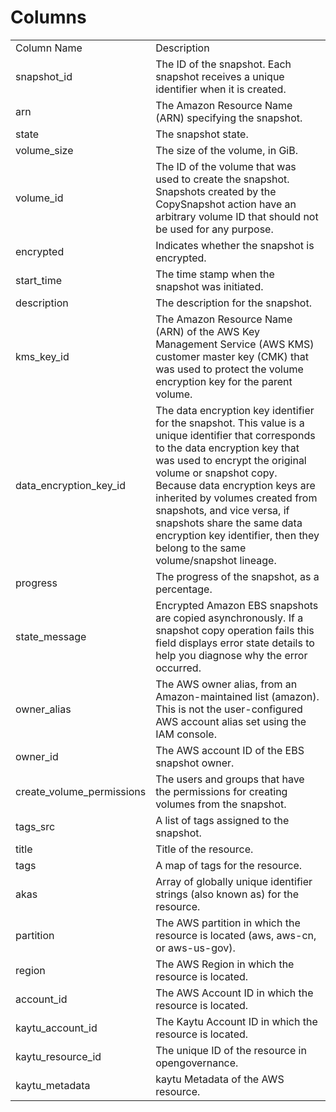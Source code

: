 # Columns  

<table>
	<tr><td>Column Name</td><td>Description</td></tr>
	<tr><td>snapshot_id</td><td>The ID of the snapshot. Each snapshot receives a unique identifier when it is created.</td></tr>
	<tr><td>arn</td><td>The Amazon Resource Name (ARN) specifying the snapshot.</td></tr>
	<tr><td>state</td><td>The snapshot state.</td></tr>
	<tr><td>volume_size</td><td>The size of the volume, in GiB.</td></tr>
	<tr><td>volume_id</td><td>The ID of the volume that was used to create the snapshot. Snapshots created by the CopySnapshot action have an arbitrary volume ID that should not be used for any purpose.</td></tr>
	<tr><td>encrypted</td><td>Indicates whether the snapshot is encrypted.</td></tr>
	<tr><td>start_time</td><td>The time stamp when the snapshot was initiated.</td></tr>
	<tr><td>description</td><td>The description for the snapshot.</td></tr>
	<tr><td>kms_key_id</td><td>The Amazon Resource Name (ARN) of the AWS Key Management Service (AWS KMS) customer master key (CMK) that was used to protect the volume encryption key for the parent volume.</td></tr>
	<tr><td>data_encryption_key_id</td><td>The data encryption key identifier for the snapshot. This value is a unique identifier that corresponds to the data encryption key that was used to encrypt the original volume or snapshot copy. Because data encryption keys are inherited by volumes created from snapshots, and vice versa, if snapshots share the same data encryption key identifier, then they belong to the same volume/snapshot lineage.</td></tr>
	<tr><td>progress</td><td>The progress of the snapshot, as a percentage.</td></tr>
	<tr><td>state_message</td><td>Encrypted Amazon EBS snapshots are copied asynchronously. If a snapshot copy operation fails this field displays error state details to help you diagnose why the error occurred.</td></tr>
	<tr><td>owner_alias</td><td>The AWS owner alias, from an Amazon-maintained list (amazon). This is not the user-configured AWS account alias set using the IAM console.</td></tr>
	<tr><td>owner_id</td><td>The AWS account ID of the EBS snapshot owner.</td></tr>
	<tr><td>create_volume_permissions</td><td>The users and groups that have the permissions for creating volumes from the snapshot.</td></tr>
	<tr><td>tags_src</td><td>A list of tags assigned to the snapshot.</td></tr>
	<tr><td>title</td><td>Title of the resource.</td></tr>
	<tr><td>tags</td><td>A map of tags for the resource.</td></tr>
	<tr><td>akas</td><td>Array of globally unique identifier strings (also known as) for the resource.</td></tr>
	<tr><td>partition</td><td>The AWS partition in which the resource is located (aws, aws-cn, or aws-us-gov).</td></tr>
	<tr><td>region</td><td>The AWS Region in which the resource is located.</td></tr>
	<tr><td>account_id</td><td>The AWS Account ID in which the resource is located.</td></tr>
	<tr><td>kaytu_account_id</td><td>The Kaytu Account ID in which the resource is located.</td></tr>
	<tr><td>kaytu_resource_id</td><td>The unique ID of the resource in opengovernance.</td></tr>
	<tr><td>kaytu_metadata</td><td>kaytu Metadata of the AWS resource.</td></tr>
</table>
